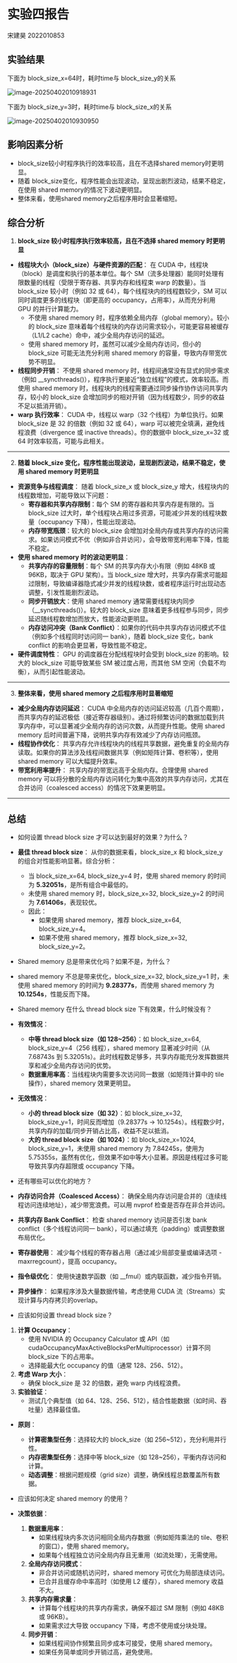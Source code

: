 # 实验四报告

宋建昊 2022010853

## 实验结果

下面为 block_size_x=64时，耗时time与 block_size_y的关系

![image-20250402010918931](C:\Users\24463\AppData\Roaming\Typora\typora-user-images\image-20250402010918931.png)

下面为 block_size_y=3时，耗时time与 block_size_x的关系

![image-20250402010930950](C:\Users\24463\AppData\Roaming\Typora\typora-user-images\image-20250402010930950.png)

## 影响因素分析

- block_size较小时程序执行的效率较高，且在不选择shared memory时更明显。
- 随着 block_size变化，程序性能会出现波动，呈现出剧烈波动，结果不稳定，在使用 shared memory的情况下波动更明显。
- 整体来看，使用shared memory之后程序用时会显著缩短。

## 综合分析

1. **block_size 较小时程序执行效率较高，且在不选择 shared memory 时更明显**

- **线程块大小（block_size）与硬件资源的匹配**： 在 CUDA 中，线程块（block）是调度和执行的基本单位。每个 SM（流多处理器）能同时处理有限数量的线程（受限于寄存器、共享内存和线程束 warp 的数量）。当 block_size 较小时（例如 32 或 64），每个线程块内的线程数较少，SM 可以同时调度更多的线程块（即更高的 occupancy，占用率），从而充分利用 GPU 的并行计算能力。
  - 不使用 shared memory 时，程序依赖全局内存（global memory）。较小的 block_size 意味着每个线程块的内存访问需求较小，可能更容易被缓存（L1/L2 cache）命中，减少全局内存访问的延迟。
  - 使用 shared memory 时，虽然可以减少全局内存访问，但小的 block_size 可能无法充分利用 shared memory 的容量，导致内存带宽优势不明显。
- **线程同步开销**： 不使用 shared memory 时，线程间通常没有显式的同步需求（例如 __syncthreads()），程序执行更接近“独立线程”的模式，效率较高。而使用 shared memory 时，线程块内的线程需要通过同步操作协作访问共享内存，较小的 block_size 会增加同步的相对开销（因为线程数少，同步的收益不足以抵消开销）。
- **warp 执行效率**： CUDA 中，线程以 warp（32 个线程）为单位执行。如果 block_size 是 32 的倍数（例如 32 或 64），warp 可以被完全填满，避免线程浪费（divergence 或 inactive threads）。你的数据中 block_size_x=32 或 64 时效率较高，可能与此相关。

------

2. **随着 block_size 变化，程序性能出现波动，呈现剧烈波动，结果不稳定，使用 shared memory 时更明显**

- **资源竞争与线程调度**： 随着 block_size_x 或 block_size_y 增大，线程块内的线程数增加，可能导致以下问题：
  - **寄存器和共享内存限制**：每个 SM 的寄存器和共享内存是有限的。当 block_size 过大时，单个线程块占用过多资源，可能减少并发的线程块数量（occupancy 下降），性能出现波动。
  - **内存带宽瓶颈**：较大的 block_size 会增加对全局内存或共享内存的访问需求。如果访问模式不优（例如非合并访问），会导致带宽利用率下降，性能不稳定。
- **使用 shared memory 时的波动更明显**：
  - **共享内存的容量限制**：每个 SM 的共享内存大小有限（例如 48KB 或 96KB，取决于 GPU 架构）。当 block_size 增大时，共享内存需求可能超过限制，导致编译器隐式减少并发的线程块数，或者程序运行时出现动态调整，引发性能剧烈波动。
  - **同步开销放大**：使用 shared memory 通常需要线程块内同步（__syncthreads()）。较大的 block_size 意味着更多线程参与同步，同步延迟随线程数增加而放大，性能波动更明显。
  - **内存访问冲突（Bank Conflict）**：如果你的代码中共享内存访问模式不佳（例如多个线程同时访问同一 bank），随着 block_size 变化，bank conflict 的影响会更显著，导致性能不稳定。
- **硬件调度特性**： GPU 的调度器在分配线程块时会受到 block_size 的影响。较大的 block_size 可能导致某些 SM 被过度占用，而其他 SM 空闲（负载不均衡），从而引起性能波动。

------

3. **整体来看，使用 shared memory 之后程序用时显著缩短**

- **减少全局内存访问延迟**： CUDA 中全局内存的访问延迟较高（几百个周期），而共享内存的延迟极低（接近寄存器级别）。通过将频繁访问的数据加载到共享内存中，可以显著减少全局内存的访问次数，从而提升性能。使用 shared memory 后时间普遍下降，说明共享内存有效减少了内存访问瓶颈。
- **线程协作优化**： 共享内存允许线程块内的线程共享数据，避免重复的全局内存读取。如果你的算法涉及线程间数据共享（例如矩阵计算、卷积等），使用 shared memory 可以大幅提升效率。
- **带宽利用率提升**： 共享内存的带宽远高于全局内存。合理使用 shared memory 可以将分散的全局内存访问转化为集中高效的共享内存访问，尤其在合并访问（coalesced access）的情况下效果更明显。

------

## 总结

- 如何设置 thread block size 才可以达到最好的效果？为什么？

- **最佳 thread block size**： 从你的数据来看，block_size_x 和 block_size_y 的组合对性能影响显著。综合分析：
  - 当 block_size_x=64, block_size_y=4 时，使用 shared memory 的时间为 **5.32051s**，是所有组合中最低的。
  - 未使用 shared memory 时，block_size_x=32, block_size_y=2 的时间为 **7.61406s**，表现较优。
  - 因此：
    - 如果使用 shared memory，推荐 block_size_x=64, block_size_y=4。
    - 如果不使用 shared memory，推荐 block_size_x=32, block_size_y=2。
- Shared memory 总是带来优化吗？如果不是，为什么？

- shared memory 不总是带来优化，block_size_x=32, block_size_y=1 时，未使用 shared memory 的时间为 **9.28377s**，而使用 shared memory 为 **10.1254s**，性能反而下降。
- Shared memory 在什么 thread block size 下有效果，什么时候没有？

- **有效情况**：
  - **中等 thread block size（如 128~256）**：如 block_size_x=64, block_size_y=4（256 线程），shared memory 显著减少时间（从 7.68743s 到 5.32051s）。此时线程数足够多，共享内存能充分发挥数据共享和减少全局内存访问的优势。
  - **数据重用率高**：当线程块内需要多次访问同一数据（如矩阵计算中的 tile 操作），shared memory 效果更明显。
- **无效情况**：
  - **小的 thread block size（如 32）**：如 block_size_x=32, block_size_y=1，时间反而增加（9.28377s -> 10.1254s）。线程数少时，共享内存的加载/同步开销占比高，收益不足以抵消。
  - **大的 thread block size（如 1024）**：如 block_size_x=1024, block_size_y=1，未使用 shared memory 为 7.84245s，使用为 5.75355s，虽然有优化，但效果不如中等大小显著。原因是线程过多可能导致共享内存超限或 occupancy 下降。
- 还有哪些可以优化的地方？

- **内存访问合并（Coalesced Access）**： 确保全局内存访问是合并的（连续线程访问连续地址），减少带宽浪费。可以用 nvprof 检查是否存在非合并访问。
- **共享内存 Bank Conflict**： 检查 shared memory 访问是否引发 bank conflict（多个线程访问同一 bank），可以通过填充（padding）或调整数据布局优化。
- **寄存器使用**： 减少每个线程的寄存器占用（通过减少局部变量或编译选项 -maxrregcount），提高 occupancy。
- **指令级优化**： 使用快速数学函数（如 __fmul）或内联函数，减少指令开销。
- **异步操作**： 如果程序涉及大量数据传输，考虑使用 CUDA 流（Streams）实现计算与内存拷贝的overlap。

- 应该如何设置 thread block size？

1. **计算 Occupancy**：
   - 使用 NVIDIA 的 Occupancy Calculator 或 API（如 cudaOccupancyMaxActiveBlocksPerMultiprocessor）计算不同 block_size 下的占用率。
   - 选择能最大化 occupancy 的值（通常 128、256、512）。
2. **考虑 Warp 大小**：
   - 确保 block_size 是 32 的倍数，避免 warp 内线程浪费。
3. **实验验证**：
   - 测试几个典型值（如 64、128、256、512），结合性能数据（如时间、吞吐量）选择最佳值。

- **原则**：
  - **计算密集型任务**：选择较大的 block_size（如 256~512），充分利用并行性。
  - **内存密集型任务**：选择中等 block_size（如 128~256），平衡内存访问和计算。
  - **动态调整**：根据问题规模（grid size）调整，确保线程总数覆盖所有数据。
- 应该如何决定 shared memory 的使用？

- **决策依据**：
  1. **数据重用率**：
     - 如果线程块内多次访问相同全局内存数据（例如矩阵乘法的 tile、卷积的窗口），使用 shared memory。
     - 如果每个线程独立访问全局内存且无重用（如流处理），无需使用。
  2. **全局内存访问模式**：
     - 非合并访问或随机访问时，shared memory 可优化为局部连续访问。
     - 已合并且缓存命中率高时（如使用 L2 缓存），shared memory 收益不大。
  3. **共享内存需求量**：
     - 计算每个线程块的共享内存需求，确保不超过 SM 限制（例如 48KB 或 96KB）。
     - 如果需求过大导致 occupancy 下降，考虑不使用或分块处理。
  4. **同步开销**：
     - 如果线程间协作频繁且同步成本可接受，使用 shared memory。
     - 如果任务简单或同步开销过高，避免使用。

